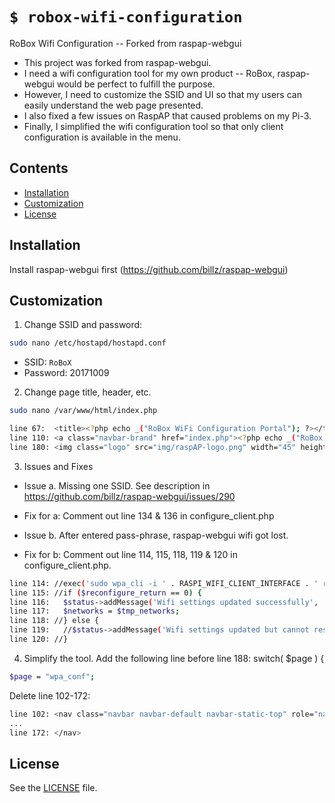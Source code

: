 # `$ robox-wifi-configuration`
RoBox Wifi Configuration -- Forked from raspap-webgui

* This project was forked from raspap-webgui. 
* I need a wifi configuration tool for my own product -- RoBox, raspap-webgui would be perfect to fulfill the purpose.
* However, I need to customize the SSID and UI so that my users can easily understand the web page presented.
* I also fixed a few issues on RaspAP that caused problems on my Pi-3.
* Finally, I simplified the wifi configuration tool so that only client configuration is available in the menu.
## Contents

 - [Installation](#installation)
 - [Customization](#customization)
 - [License](#license)

## Installation
Install raspap-webgui first (https://github.com/billz/raspap-webgui)

## Customization
1. Change SSID and password:
```sh
sudo nano /etc/hostapd/hostapd.conf
```
* SSID: `RoBoX`
* Password: 20171009

2. Change page title, header, etc.
```sh
sudo nano /var/www/html/index.php
```
```sh
line 67:  <title><?php echo _("RoBox WiFi Configuration Portal"); ?></title>
line 110: <a class="navbar-brand" href="index.php"><?php echo _("RoBox Wifi Portal"); ?></a>
line 180: <img class="logo" src="img/raspAP-logo.png" width="45" height="45">RoBox
```

3. Issues and Fixes
* Issue a. Missing one SSID. See description in https://github.com/billz/raspap-webgui/issues/290
* Fix for a: Comment out line 134 & 136 in configure_client.php

* Issue b. After entered pass-phrase, raspap-webgui wifi got lost.
* Fix for b: Comment out line 114, 115, 118, 119 & 120 in configure_client.php.
```sh
line 114: //exec('sudo wpa_cli -i ' . RASPI_WIFI_CLIENT_INTERFACE . ' reconfigure', $reconfigure_out, $reconfigure_return );
line 115: //if ($reconfigure_return == 0) {
line 116:   $status->addMessage('Wifi settings updated successfully', 'success');
line 117:   $networks = $tmp_networks;
line 118: //} else {
line 119:   //$status->addMessage('Wifi settings updated but cannot restart (cannot execute "wpa_cli reconfigure")', 'danger');
line 120: //}
```

4. Simplify the tool. Add the following line before line 188: switch( $page ) {
```sh
$page = "wpa_conf";
```
Delete line 102-172:
```sh
line 102: <nav class="navbar navbar-default navbar-static-top" role="navigation" style="margin-bottom: 0">
...
line 172: </nav>
```

## License
See the [LICENSE](./LICENSE) file.

